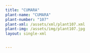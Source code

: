 ```yaml
---
title: "CUMARA"
plant-name: "CUMARA"
plant-number: "107"
plant-xml: /assets/xml/plant107.xml
plant-img: /assets/img/plant107.jpg
layout: single-xml


---
```

